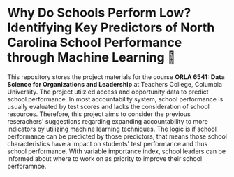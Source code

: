 # Why Do Schools Perform Low? Identifying Key Predictors of North Carolina School Performance through Machine Learning :eyes:

This repository stores the project materials for the course **ORLA 6541:  Data Science for Organizations and Leadership** at Teachers College, Columbia University. The project utilzied access and opportunity data to predict school performance. In most accountability system, school performance is usually evaluated by test scores and lacks the consideration of school resources. Therefore, this project aims to consider the previous reserachers' suggestions regarding expanding accountability to more indicators by utilizing machine learning techniques. The logic is if school performance can be predicted by those predictors, that means those school characteristics have a impact on students' test performance and thus school performance. With variable importance index, school leaders can be informed about where to work on as priority to improve their school perforamnce.
